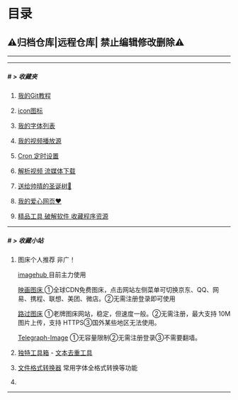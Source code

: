 # 目录

## ⚠归档仓库|远程仓库| 禁止编辑修改删除⚠



---

---

#####  # > 收藏夹

1. [我的Git教程](./archieve/Git教程by李凡.md)

2. [icon图标](./archieve/icon)

3. [我的字体列表](./archieve/fonts)

4. [我的视频播放源](./archieve/VideoSource/README.md)

5. [Cron 定时设置](./archieve/cron/Cron_Set.md)

6. [解析视频 流媒体下载](./archieve/解析视频下载流媒体网站.md)

7. [送给帅晴的圣诞树🎄](./archieve/ChristmasTree)

8. [我的爱心网页❤](./archieve/HeartShow/)

9. [精品工具 破解软件 收藏程序资源 ](./archieve/Progr)



---



##### # > 收藏小站

1. 图床个人推荐 非广！

   [imagehub ](https://www.imagehub.cc/) 目前主力使用

   [映画图床 ](https://yh-pic.ihcloud.net/)  ①全球CDN免费图床，点击网站左侧菜单可切换京东、QQ、网易、携程、联想、美团、微店。②无需注册登录即可使用

   [路过图床](https://imgse.com/)   ①老牌图床网站，稳定，但速度一般。②无需注册，最大支持 10M 图片上传，支持 HTTPS③国外某些地区无法使用。

   [Telegraph-Image](https://telegraph-image.pages.dev/)  ①无容量限制②无需注册登录③不需要翻墙。 

2. [独特工具箱](https://www.dute.org/) - [文本去重工具](https://www.dute.org/text-remove-duplicates)

3. [文件格式转换器](https://cloudconvert.com/ttf-converter) 常用字体全格式转换等功能
4. 



---

